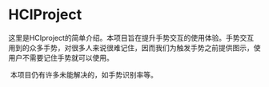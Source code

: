# HCIProject

​	这里是HCIproject的简单介绍。本项目旨在提升手势交互的使用体验。手势交互用到的众多手势，对很多人来说很难记住，因而我们为触发手势之前提供图示，使用户不需要记住手势就可以使用。

​	本项目仍有许多未能解决的，如手势识别率等。